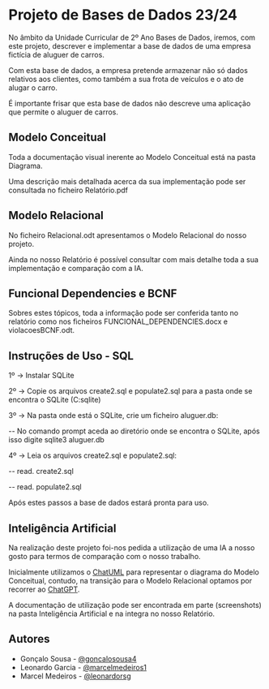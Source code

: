 
# Projeto de Bases de Dados 23/24

No âmbito da Unidade Curricular de 2º Ano Bases de Dados, iremos, com este projeto, descrever e implementar a base de dados de uma empresa fictícia de aluguer de carros.  

Com esta base de dados, a empresa pretende armazenar não só dados relativos aos clientes, como também a sua frota de veículos e o ato de alugar o carro.  

É importante frisar que esta base de dados não descreve uma aplicação que permite o aluguer de carros.
## Modelo Conceitual

Toda a documentação visual inerente ao Modelo Conceitual está na pasta Diagrama. 

Uma descrição mais detalhada acerca da sua implementação pode ser consultada no ficheiro Relatório.pdf

## Modelo Relacional

No ficheiro Relacional.odt apresentamos o Modelo Relacional do nosso projeto.

Ainda no nosso Relatório é possível consultar com mais detalhe toda a sua implementação e comparação com a IA.

## Funcional Dependencies e BCNF

Sobres estes tópicos, toda a informação pode ser conferida tanto no relatório como nos ficheiros FUNCIONAL_DEPENDENCIES.docx e violacoesBCNF.odt.

## Instruções de Uso - SQL

1º -> Instalar SQLite 

2º -> Copie os arquivos create2.sql e populate2.sql para a pasta onde se encontra o SQLite (C:sqlite)

3º -> Na pasta onde está o SQLite, crie um ficheiro aluguer.db:

-- No comando prompt aceda ao diretório onde se encontra o SQLite, após isso digite sqlite3 aluguer.db

4º -> Leia os arquivos create2.sql e populate2.sql:

-- read. create2.sql

-- read. populate2.sql

Após estes passos a base de dados estará pronta para uso.


## Inteligência Artificial
Na realização deste projeto foi-nos pedida a utilização de uma IA a nosso gosto para termos de comparação com o nosso trabalho. 

Inicialmente utilizamos o [ChatUML](https://chatuml.com/) para representar o diagrama do Modelo Conceitual, contudo, na transição para o Modelo Relacional optamos por recorrer ao [ChatGPT](https://chat.openai.com/).

A documentação de utilização pode ser encontrada em parte (screenshots) na pasta Inteligência Artificial e na integra no nosso Relatório.
## Autores

- Gonçalo Sousa - [@goncalosousa4](https://github.com/goncalosousa4)
- Leonardo Garcia - [@marcelmedeiros1](https://github.com/marcelmedeiros1)
- Marcel Medeiros - [@leonardorsg](https://github.com/leonardorsg)
